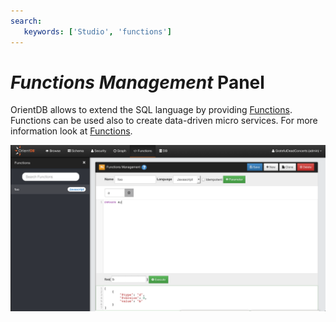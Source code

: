```yaml
---
search:
   keywords: ['Studio', 'functions']
---
```


# _Functions Management_ Panel

OrientDB allows to extend the SQL language by providing [Functions](/admin/Functions.md). Functions can be used also to create data-driven micro services. For more information look at [Functions](/admin/Functions.md).

![](/images/functions.png)


